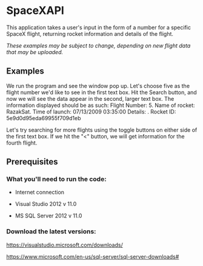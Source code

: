 # SpaceXAPI
This application takes a user's input in the form of a number for a specific SpaceX flight, returning rocket information and details of the flight.

*These examples may be subject to change, depending on new flight data that may be uploaded.*

## Examples
We run the program and see the window pop up. Let's choose five as the flight number we'd like to see in the first text box.
Hit the Search button, and now we will see the data appear in the second, larger text box.
The information displayed should be as such:
Flight Number: 5. Name of rocket: RazakSat. Time of launch: 07/13/2009 03:35:00 Details: . Rocket ID: 5e9d0d95eda69955f709d1eb

Let's try searching for more flights using the toggle buttons on either side of the first text box. If we hit the "<" button, we will get information for the fourth flight.

## Prerequisites

### What you'll need to run the code:

* Internet connection

* Visual Studio 2012 v 11.0

* MS SQL Server 2012 v 11.0

### Download the latest versions:

https://visualstudio.microsoft.com/downloads/

https://www.microsoft.com/en-us/sql-server/sql-server-downloads# 
